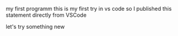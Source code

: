 my first programm
 this is my first try in vs code
 so I published this statement directly from VSCode
 

 let's try something new
 